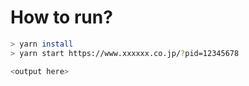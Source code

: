 # How to run?

```bash
> yarn install
> yarn start https://www.xxxxxx.co.jp/?pid=12345678

<output here>
```

